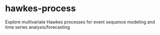 # hawkes-process
Explore multivariate Hawkes processes for event sequence modeling and time series analysis/forecasting
